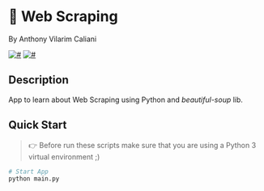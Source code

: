 # 🧹 Web Scraping
By Anthony Vilarim Caliani

[![#](https://img.shields.io/badge/licence-MIT-blue.svg)](#) [![#](https://img.shields.io/badge/python-3-yellow.svg)](#)

## Description
App to learn about Web Scraping using Python and _beautiful-soup_ lib.

## Quick Start

> 👉 Before run these scripts make sure that you are using a Python 3 virtual environment ;)

```sh
# Start App
python main.py
```
